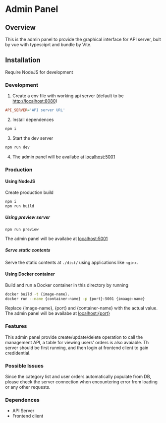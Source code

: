 # Admin Panel

## Overview
This is the admin panel to provide the graphical  interface for API server, bult by vue with typesciprt and bundle by Vite.

## Installation
Require NodeJS for development
### Development
1. Create a env file with working api server (default to be <http://localhost:8080>)
```ini
API_SERVER='API server URL'
```
2. Install dependences
```sh
npm i
```
3. Start the dev server
```sh
npm run dev
```

4. The admin panel will be availabe at <localhost:5001>
### Production
#### Using NodeJS
Create production build
```sh
npm i
npm run build
```
##### Using preview server
```sh
npm run preview
```
The admin panel will be availabe at <localhost:5001>
##### Serve static contents
Serve the static contents at `./dist/` using applications like `nginx`.

#### Using Docker container
Build and run a Docker container in this directory by running
```sh
docker build -t {image-name}.
docker run --name {container-name} -p {port}:5001 {imaage-name}
```
Replace {image-name}, {port} and {container-name} with the actual value.
The admin panel will be availabe at <localhost:{port}>

### Features

This admin panel provide create/update/delete operation to call the management API, a table for viewing users' orders is also avaiable.
Th server should be first running, and then login at frontend client to gain credidential.

### Possible Issues
Since the category list and user orders automatically populate from DB,  
please check the server connection when encountering error from loading or any other requests.

### Dependences
- API Server
- Frontend client


